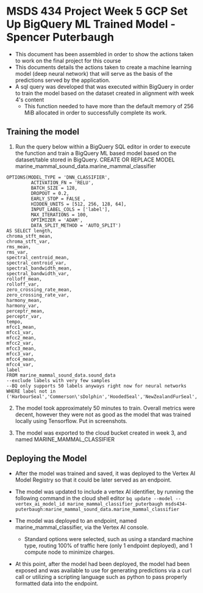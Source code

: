 
# MSDS 434 Project Week 5 GCP Set Up BigQuery ML Trained Model - Spencer Puterbaugh

- This document has been assembled in order to show the actions taken to work on the final project for this course
- This documents details the actions taken to create a machine learning model (deep neural network) that will serve as the basis of the predictions served by the application.
- A sql query was developed that was executed within BigQuery in order to train the model based on the dataset created in alignment with week 4's content
    - This function needed to have more than the default memory of 256 MiB allocated in order to successfully complete its work.




## Training the model

1. Run the query below within a BigQuery SQL editor in order to execute the function and train a BigQuery ML based model based on the dataset/table stored in BigQuery.
CREATE OR REPLACE MODEL marine_mammal_sound_data.marine_mammal_classifier
```
OPTIONS(MODEL_TYPE = 'DNN_CLASSIFIER',
         ACTIVATION_FN = 'RELU',
         BATCH_SIZE = 128,
         DROPOUT = 0.2,
         EARLY_STOP = FALSE ,
         HIDDEN_UNITS = [512, 256, 128, 64],
         INPUT_LABEL_COLS = ['label'],
         MAX_ITERATIONS = 100,
         OPTIMIZER = 'ADAM',
         DATA_SPLIT_METHOD = 'AUTO_SPLIT')
AS SELECT length,
chroma_stft_mean,
chroma_stft_var,
rms_mean,
rms_var,
spectral_centroid_mean,
spectral_centroid_var,
spectral_bandwidth_mean,
spectral_bandwidth_var,
rolloff_mean,
rolloff_var,
zero_crossing_rate_mean,
zero_crossing_rate_var,
harmony_mean,
harmony_var,
perceptr_mean,
perceptr_var,
tempo,
mfcc1_mean,
mfcc1_var,
mfcc2_mean,
mfcc2_var,
mfcc3_mean,
mfcc3_var,
mfcc4_mean,
mfcc4_var,
label
FROM marine_mammal_sound_data.sound_data
--exclude labels with very few samples
--BQ only supports 50 labels anyways right now for neural networks
WHERE label not in ('HarbourSeal','Commerson\'sDolphin','HoodedSeal','NewZealandFurSeal','SeaOtter');
```

2. The model took approximately 50 minutes to train. Overall metrics were decent, however they were not as good as the model that was trained locally using Tensorflow. Put in screenshots.

3. The model was exported to the cloud bucket created in week 3, and named MARINE_MAMMAL_CLASSIFIER

## Deploying the Model

- After the model was trained and saved, it was deployed to the Vertex AI Model Registry so that it could be later served as an endpoint.
- The model was updated to include a vertex AI identifier, by running the following command in the cloud shell editor
```bq update --model --vertex_ai_model_id marine_mammal_classifier_puterbaugh msds434-puterbaugh:marine_mammal_sound_data.marine_mammal_classifier```

- The model was deployed to an endpoint, named marine_mammal_classifier, via the Vertex AI console. 
    - Standard options were selected, such as using a standard machine type, routing 100% of traffic here (only 1 endpoint deployed), and 1 compute node to minimize charges.

- At this point, after the model had been deployed, the model had been exposed and was available to use for generating predictions via a curl call or utilizing a scripting language such as python to pass properly formatted data into the endpoint.